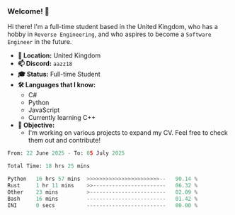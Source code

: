 ### Welcome! 👋

Hi there! I'm a full-time student based in the United Kingdom, who has a hobby in `Reverse Engineering`, and who aspires to become a `Software Engineer` in the future.

- **📍 Location:** United Kingdom
- **📫 Discord:** `aazz18`
- **🎓 Status:** Full-time Student
- **🛠️ Languages that I know:**
  - C#
  - Python
  - JavaScript
  - Currently learning C++
- **🎯 Objective:** 
  - I'm working on various projects to expand my CV. Feel free to check them out and contribute!


<!--START_SECTION:waka-->

```python
From: 22 June 2025 - To: 05 July 2025

Total Time: 18 hrs 25 mins

Python   16 hrs 57 mins  >>>>>>>>>>>>>>>>>>>>>>>--   90.14 %
Rust     1 hr 11 mins    >>-----------------------   06.32 %
Other    23 mins         >------------------------   02.09 %
Bash     16 mins         -------------------------   01.42 %
INI      0 secs          -------------------------   00.00 %
```

<!--END_SECTION:waka-->
